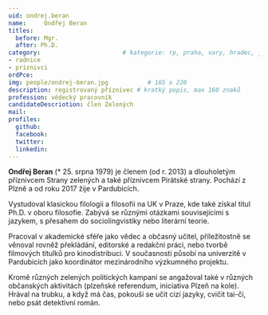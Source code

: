 ```yaml
---
uid: ondrej.beran
name:     Ondřej Beran
titles:
  before: Mgr.
  after: Ph.D.
category:                 		# kategorie: rp, praha, vary, hradec, jmk, senat
- radnice
- priznivci
ordPce:
img: people/ondrej-beran.jpg           # 165 x 220
description: registrovaný příznivec # kratký popis, max 160 znaků
profession: vědecký pracovník
candidateDescriotion: člen Zelených
mail:
profiles:
  github:
  facebook:
  twitter:
  linkedin:
---
```


**Ondřej Beran** (* 25. srpna 1979) je členem (od r. 2013) a dlouholetým příznivcem Strany zelených a také příznivcem Pirátské strany. Pochází z Plzně a od roku 2017 žije v Pardubicích.

Vystudoval klasickou filologii a filosofii na UK v Praze, kde také získal titul Ph.D. v oboru filosofie. Zabývá se různými otázkami souvisejícími s jazykem, s přesahem do sociolingvistiky nebo literární teorie.

Pracoval v akademické sféře jako vědec a občasný učitel, příležitostně se věnoval rovněž překládání, editorské a redakční práci, nebo tvorbě filmových titulků pro kinodistribuci. V současnosti působí na univerzitě v Pardubicích jako koordinátor mezinárodního výzkumného projektu.

Kromě různých zelených politických kampaní se angažoval také v různých občanských aktivitách (plzeňské referendum, iniciativa Plzeň na kole). Hrával na trubku, a když má čas, pokouší se učit cizí jazyky, cvičit tai-či, nebo psát detektivní román.

